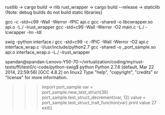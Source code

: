 rustlib -> cargo build -> rlib
rust_wrapper -> cargo build --release -> staticlib {Note: debug builds do not build static libraries}


gcc -c -std=c99 -Wall -Werror -fPIC api.c
gcc -shared -o libcwrapper.so api.o -L./ -lrust_wrapper
gcc -std=c99 -Wall -Werror -O2 main.c -L./ -lcwrapper -lm -ldl

swig -python interface.i
gcc -std=c99 -c -fPIC -Wall -Werror -O2 api.c interface_wrap.c -I/usr/include/python2.7
gcc -shared -o _port_sample.so api.o interface_wrap.o -L./ -lrust_wrapper

spandan@spandan-Lenovo-Y50-70:~/virtualization/coding/my/rust-tests/ffi/test0/c-code/python-swig$ python
Python 2.7.6 (default, Mar 22 2014, 22:59:56) 
[GCC 4.8.2] on linux2
Type "help", "copyright", "credits" or "license" for more information.
>>> import port_sample
>>> var = port_sample.new_test_struct(36)
>>> port_sample.test_struct_decrement(var, 12)
>>> value = port_sample.test_struct_trait_function(var)
>>> print value
27
>>> exit()
